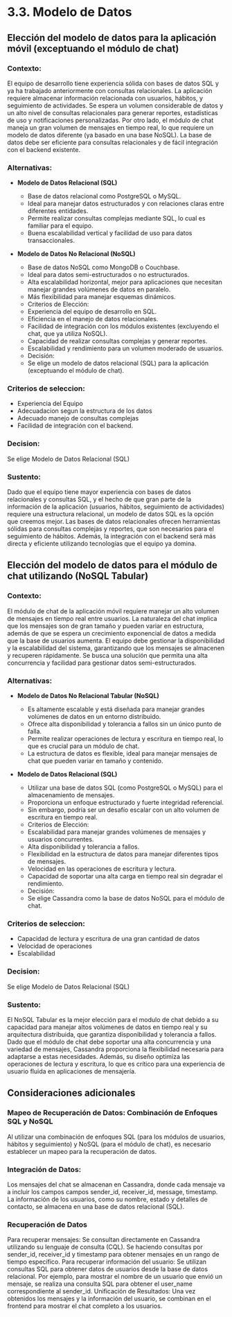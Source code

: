 # 3.3. Modelo de Datos

## Elección del modelo de datos para la aplicación móvil (exceptuando el módulo de chat)

### Contexto:
El equipo de desarrollo tiene experiencia sólida con bases de datos SQL y ya ha trabajado anteriormente con consultas relacionales. La aplicación requiere almacenar información relacionada con usuarios, hábitos, y seguimiento de actividades. Se espera un volumen considerable de datos y un alto nivel de consultas relacionales para generar reportes, estadísticas de uso y notificaciones personalizadas. Por otro lado, el módulo de chat maneja un gran volumen de mensajes en tiempo real, lo que requiere un modelo de datos diferente (ya basado en una base NoSQL). La base de datos debe ser eficiente para consultas relacionales y de fácil integración con el backend existente.

### Alternativas:
- **Modelo de Datos Relacional (SQL)**

    - Base de datos relacional como PostgreSQL o MySQL.
    - Ideal para manejar datos estructurados y con relaciones claras entre diferentes entidades.
    - Permite realizar consultas complejas mediante SQL, lo cual es familiar para el equipo.
    - Buena escalabilidad vertical y facilidad de uso para datos transaccionales.

- **Modelo de Datos No Relacional (NoSQL)**

    - Base de datos NoSQL como MongoDB o Couchbase.
    - Ideal para datos semi-estructurados o no estructurados.
    - Alta escalabilidad horizontal, mejor para aplicaciones que necesitan manejar grandes volúmenes de datos en paralelo.
    - Más flexibilidad para manejar esquemas dinámicos.
    - Criterios de Elección:
    - Experiencia del equipo de desarrollo en SQL.
    - Eficiencia en el manejo de datos relacionales.
    - Facilidad de integración con los módulos existentes (excluyendo el chat, que ya utiliza NoSQL).
    - Capacidad de realizar consultas complejas y generar reportes.
    - Escalabilidad y rendimiento para un volumen moderado de usuarios.
    - Decisión:
    - Se elige un modelo de datos relacional (SQL) para la aplicación (exceptuando el módulo de chat).

### Criterios de seleccion:
- Experiencia del Equipo
- Adecuadacion segun la estructura de los datos
- Adecuado manejo de consultas complejas
- Facilidad de integración con el backend.

### Decision:
Se elige Modelo de Datos Relacional (SQL)

### Sustento:
Dado que el equipo tiene mayor experiencia con bases de datos relacionales y consultas SQL, y el hecho de que gran parte de la información de la aplicación (usuarios, hábitos, seguimiento de actividades) requiere una estructura relacional, un modelo de datos SQL es la opción que creemos mejor. Las bases de datos relacionales ofrecen herramientas sólidas para consultas complejas y reportes, que son necesarios para el seguimiento de hábitos. Además, la integración con el backend será más directa y eficiente utilizando tecnologías que el equipo ya domina.

## Elección del modelo de datos para el módulo de chat utilizando (NoSQL Tabular)

### Contexto:
El módulo de chat de la aplicación móvil requiere manejar un alto volumen de mensajes en tiempo real entre usuarios. La naturaleza del chat implica que los mensajes son de gran tamaño y pueden variar en estructura, además de que se espera un crecimiento exponencial de datos a medida que la base de usuarios aumenta. El equipo debe gestionar la disponibilidad y la escalabilidad del sistema, garantizando que los mensajes se almacenen y recuperen rápidamente. Se busca una solución que permita una alta concurrencia y facilidad para gestionar datos semi-estructurados.

### Alternativas:

- **Modelo de Datos No Relacional Tabular (NoSQL)**

    - Es altamente escalable y está diseñada para manejar grandes volúmenes de datos en un entorno distribuido.
    - Ofrece alta disponibilidad y tolerancia a fallos sin un único punto de falla.
    - Permite realizar operaciones de lectura y escritura en tiempo real, lo que es crucial para un módulo de chat.
    - La estructura de datos es flexible, ideal para manejar mensajes de chat que pueden variar en tamaño y contenido.

- **Modelo de Datos Relacional (SQL)**

    - Utilizar una base de datos SQL (como PostgreSQL o MySQL) para el almacenamiento de mensajes.
    - Proporciona un enfoque estructurado y fuerte integridad referencial.
    - Sin embargo, podría ser un desafío escalar con un alto volumen de escritura en tiempo real.
    - Criterios de Elección:
    - Escalabilidad para manejar grandes volúmenes de mensajes y usuarios concurrentes.
    - Alta disponibilidad y tolerancia a fallos.
    - Flexibilidad en la estructura de datos para manejar diferentes tipos de mensajes.
    - Velocidad en las operaciones de escritura y lectura.
    - Capacidad de soportar una alta carga en tiempo real sin degradar el rendimiento.
    - Decisión:
    - Se elige Cassandra como la base de datos NoSQL para el módulo de chat.

### Criterios de seleccion:
- Capacidad de lectura y escritura de una gran cantidad de datos
- Velocidad de operaciones
- Escalabilidad

### Decision:
Se elige Modelo de Datos Relacional (SQL)

### Sustento:
El NoSQL Tabular es la mejor elección para el modulo de chat debido a su capacidad para manejar altos volúmenes de datos en tiempo real y su arquitectura distribuida, que garantiza disponibilidad y tolerancia a fallos. Dado que el módulo de chat debe soportar una alta concurrencia y una variedad de mensajes, Cassandra proporciona la flexibilidad necesaria para adaptarse a estas necesidades. Además, su diseño optimiza las operaciones de lectura y escritura, lo que es crítico para una experiencia de usuario fluida en aplicaciones de mensajería.




## Consideraciones adicionales

### Mapeo de Recuperación de Datos: Combinación de Enfoques SQL y NoSQL
Al utilizar una combinación de enfoques SQL (para los módulos de usuarios, hábitos y seguimiento) y NoSQL (para el módulo de chat), es necesario establecer un mapeo para la recuperación de datos.

### Integración de Datos:
Los mensajes del chat se almacenan en Cassandra, donde cada mensaje va a incluir los campos campos sender_id, receiver_id, message, timestamp.
La información de los usuarios, como su nombre, estado y detalles de contacto, se almacena en una base de datos relacional (SQL).

### Recuperación de Datos
Para recuperar mensajes: Se consultan directamente en Cassandra utilizando su lenguaje de consulta (CQL). Se haciendo consultas por sender_id, receiver_id y timestamp para obtener mensajes en un rango de tiempo específico.
Para recuperar información del usuario: Se utilizan consultas SQL para obtener datos de usuarios desde la base de datos relacional. Por ejemplo, para mostrar el nombre de un usuario que envió un mensaje, se realiza una consulta SQL para obtener el user_name correspondiente al sender_id.
Unificación de Resultados: Una vez obtenidos los mensajes y la información del usuario, se combinan en el frontend para mostrar el chat completo a los usuarios.
